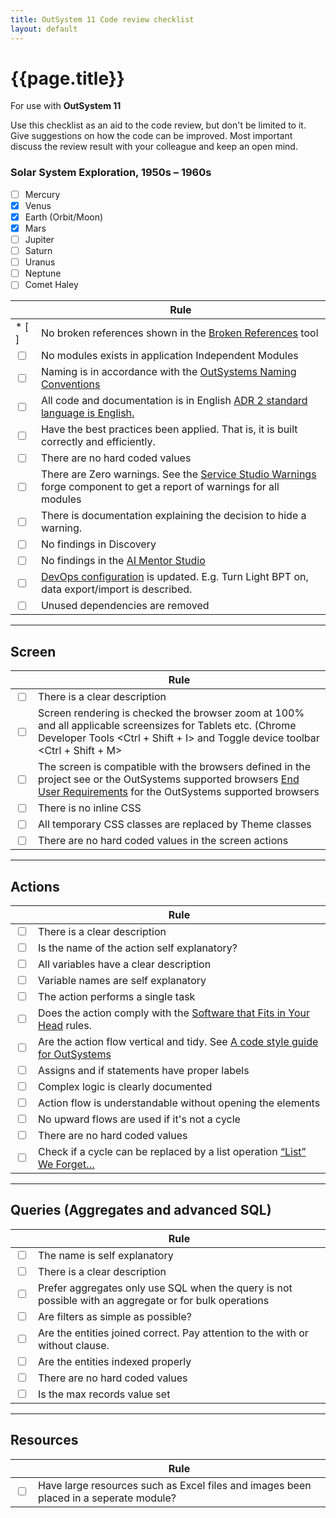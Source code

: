 ```yaml
---
title: OutSystem 11 Code review checklist
layout: default
---
```

# {{page.title}}

For use with **OutSystem 11**

Use this checklist as an aid to the code review, but don't be limited to it. Give suggestions on how the code can be improved. Most important discuss the review result with your colleague and keep an open mind.

### Solar System Exploration, 1950s – 1960s

* [ ] Mercury
* [x] Venus
* [x] Earth (Orbit/Moon)
* [x] Mars
* [ ] Jupiter
* [ ] Saturn
* [ ] Uranus
* [ ] Neptune
* [ ] Comet Haley

|   | Rule |
| --- | ---- |
| * [ ] | No broken references shown in the [Broken References](https://www.outsystems.com/forge/component-overview/10062/broken-references) tool |
| <input type="checkbox"> | No modules exists in application Independent Modules |
| <input type="checkbox"> | Naming is in accordance with the [OutSystems Naming Conventions](OutSystemsNamingConventions.md) |
| <input type="checkbox"> | All code and documentation is in English [ADR 2 standard language is English.](ADR-002-standard-language-is-English.md) |
| <input type="checkbox"> | Have the best practices been applied. That is, it is built correctly and efficiently. |
| <input type="checkbox"> | There are no hard coded values |
| <input type="checkbox"> | There are Zero warnings. See the [Service Studio Warnings](https://www.outsystems.com/forge/component-overview/16101/service-studio-warnings) forge component to get a report of warnings for all modules |
| <input type="checkbox"> | There is documentation explaining the decision to hide a warning. |
| <input type="checkbox"> | No findings in Discovery |
| <input type="checkbox"> | No findings in the [AI Mentor Studio](https://architecture.outsystems.com/) |
| <input type="checkbox"> | [DevOps configuration](TBD) is updated. E.g. Turn Light BPT on, data export/import is described. |
| <input type="checkbox"> | Unused dependencies are removed |

---

## Screen

|   | Rule |
| - | ---- |
| <input type="checkbox"> | There is a clear description |
| <input type="checkbox"> | Screen rendering is checked the browser zoom at 100% and all applicable screensizes for Tablets etc. (Chrome Developer Tools \<Ctrl + Shift + I\> and Toggle device toolbar \<Ctrl + Shift + M\> |
| <input type="checkbox"> | The screen is compatible with the browsers defined in the project see or the OutSystems supported browsers [End User Requirements](https://success.outsystems.com/Documentation/11/Setting_Up_OutSystems/OutSystems_system_requirements#End_User_Requirements) for the OutSystems supported browsers |
| <input type="checkbox"> | There is no inline CSS |
| <input type="checkbox"> | All temporary CSS classes are replaced by Theme classes |
| <input type="checkbox"> | There are no hard coded values in the screen actions |

---

## Actions

|   | Rule |
| - | --- |
| <input type="checkbox"> | There is a clear description |
| <input type="checkbox"> | Is the name of the action self explanatory? |
| <input type="checkbox"> |All variables have a clear description |
| <input type="checkbox"> | Variable names are self explanatory |
| <input type="checkbox"> | The action performs a single task |
| <input type="checkbox"> | Does the action comply with the [Software that Fits in Your Head](https://youtu.be/4Y0tOi7QWqM) rules. |
| <input type="checkbox"> | Are the action flow vertical and tidy. See [A code style guide for OutSystems](https://leonardo-monteiro-fernandes.medium.com/a-code-style-guide-for-outsystems-97a923084159) |
| <input type="checkbox"> | Assigns and if statements have proper labels |
| <input type="checkbox"> | Complex logic is clearly documented |
| <input type="checkbox"> | Action flow is understandable without opening the elements |
| <input type="checkbox"> | No upward flows are used if it's not a cycle |
| <input type="checkbox"> | There are no hard coded values |
| <input type="checkbox"> | Check if a cycle can be replaced by a list operation [“List” We Forget…](https://medium.com/productleague/list-we-forget-387fbd5173d4) |

---

## Queries (Aggregates and advanced SQL)

|   | Rule |
| - | ---- |
| <input type="checkbox"> | The name is self explanatory |
| <input type="checkbox"> | There is a clear description |
| <input type="checkbox"> | Prefer aggregates only use SQL when the query is not possible with an aggregate or for bulk operations |
| <input type="checkbox"> | Are filters as simple as possible? |
| <input type="checkbox"> | Are the entities joined correct. Pay attention to the with or without clause. |
| <input type="checkbox"> | Are the entities indexed properly |
| <input type="checkbox"> | There are no hard coded values |
| <input type="checkbox"> | Is the max records value set |

---

## Resources

|   | Rule |
| - | ---- |
| <input type="checkbox"> | Have large resources such as Excel files and images been placed in a seperate module? |
